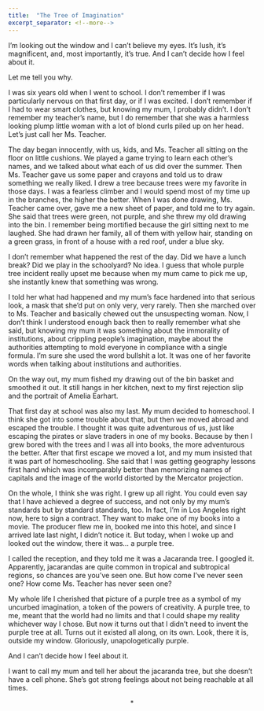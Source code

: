 ```yaml
---
title:  "The Tree of Imagination"
excerpt_separator: <!--more-->
---
```

I’m looking out the window and I can’t believe my eyes. It’s lush, it’s magnificent, and, most importantly, it’s true. And I can’t decide how I feel about it.

Let me tell you why.<!--more-->

I was six years old when I went to school. I don’t remember if I was particularly nervous on that first day, or if I was excited. I don’t remember if I had to wear smart clothes, but knowing my mum, I probably didn’t. I don’t remember my teacher’s name, but I do remember that she was a harmless looking plump little woman with a lot of blond curls piled up on her head. Let’s just call her Ms. Teacher.

The day began innocently, with us, kids, and Ms. Teacher all sitting on the floor on little cushions. We played a game trying to learn each other’s names, and we talked about what each of us did over the summer. Then Ms. Teacher gave us some paper and crayons and told us to draw something we really liked. I drew a tree because trees were my favorite in those days. I was a fearless climber and I would spend most of my time up in the branches, the higher the better.
When I was done drawing, Ms. Teacher came over, gave me a new sheet of paper, and told me to try again. She said that trees were green, not purple, and she threw my old drawing into the bin. I remember being mortified because the girl sitting next to me laughed. She had drawn her family, all of them with yellow hair, standing on a green grass, in front of a house with a red roof, under a blue sky.

I don’t remember what happened the rest of the day. Did we have a lunch break? Did we play in the schoolyard? No idea. I guess that whole purple tree incident really upset me because when my mum came to pick me up, she instantly knew that something was wrong.

 I told her what had happened and my mum’s face hardened into that serious look, a mask that she’d put on only very, very rarely. Then she marched over to Ms. Teacher and basically chewed out the unsuspecting woman. Now, I don’t think I understood enough back then to really remember what she said, but knowing my mum it was something about the immorality of institutions, about crippling people’s imagination, maybe about the authorities attempting to mold everyone in compliance with a single formula. I’m sure she used the word bullshit a lot. It was one of her favorite words when talking about institutions and authorities.

On the way out, my mum fished my drawing out of the bin basket and smoothed it out. It still hangs in her kitchen, next to my first rejection slip and the portrait of Amelia Earhart.

That first day at school was also my last. My mum decided to homeschool. I think she got into some trouble about that, but then we moved abroad and escaped the trouble. I thought it was quite adventurous of us, just like escaping the pirates or slave traders in one of my books. Because by then I grew bored with the trees and I was all into books, the more adventurous the better. After that first escape we moved a lot, and my mum insisted that it was part of homeschooling. She said that I was getting geography lessons first hand which was incomparably better than memorizing names of capitals and the image of the world distorted by the Mercator projection.

On the whole, I think she was right. I grew up all right. You could even say that I have achieved a degree of success, and not only by my mum’s standards but by standard standards, too. In fact, I’m in Los Angeles right now, here to sign a contract. They want to make one of my books into a movie. The producer flew me in, booked me into this hotel, and since I arrived late last night, I didn’t notice it. But today, when I woke up and looked out the window, there it was… a purple tree.

I called the reception, and they told me it was a Jacaranda tree. I googled it. Apparently, jacarandas are quite common in tropical and subtropical regions, so chances are you’ve seen one. But how come I’ve never seen one? How come Ms. Teacher has never seen one?

My whole life I cherished that picture of a purple tree as a symbol of my uncurbed imagination, a token of the powers of creativity. A purple tree, to me, meant that the world had no limits and that I could shape my reality whichever way I chose. But now it turns out that I didn’t need to invent the purple tree at all. Turns out it existed all along, on its own. Look, there it is, outside my window. Gloriously, unapologetically purple.

And I can’t decide how I feel about it.

I want to call my mum and tell her about the jacaranda tree, but she doesn’t have a cell phone. She’s got strong feelings about not being reachable at all times.

<p style="text-align: center;"> * </p>

